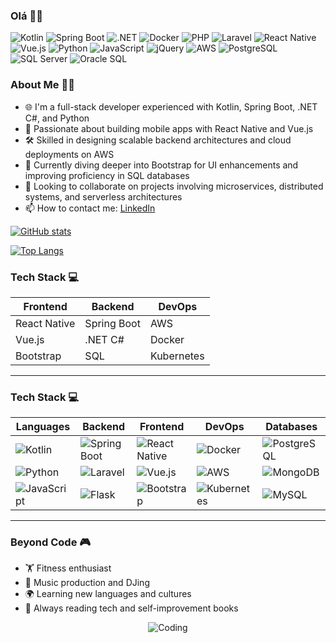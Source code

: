 ### Olá 🤙🏼

![Kotlin](https://img.shields.io/badge/kotlin-%237F52FF.svg?style=for-the-badge&logo=kotlin&logoColor=white)
![Spring Boot](https://img.shields.io/badge/Spring_Boot-%236DB33F.svg?style=for-the-badge&logo=spring&logoColor=white)
![.NET](https://img.shields.io/badge/.NET-512BD4?style=for-the-badge&logo=dotnet&logoColor=white)
![Docker](https://img.shields.io/badge/docker-%230db7ed.svg?style=for-the-badge&logo=docker&logoColor=white)
![PHP](https://img.shields.io/badge/PHP-%23777BB4.svg?style=for-the-badge&logo=php&logoColor=white)
![Laravel](https://img.shields.io/badge/Laravel-%23FF2D20.svg?style=for-the-badge&logo=laravel&logoColor=white)
![React Native](https://img.shields.io/badge/React_Native-20232A?style=for-the-badge&logo=react&logoColor=61DAFB)
![Vue.js](https://img.shields.io/badge/Vue.js-35495E?style=for-the-badge&logo=vuedotjs&logoColor=4FC08D)
![Python](https://img.shields.io/badge/python-%233776AB.svg?style=for-the-badge&logo=python&logoColor=white)
![JavaScript](https://img.shields.io/badge/javascript-%23F7DF1E.svg?style=for-the-badge&logo=javascript&logoColor=black)
![jQuery](https://img.shields.io/badge/jQuery-0769AD.svg?style=for-the-badge&logo=jquery&logoColor=white)
![AWS](https://img.shields.io/badge/AWS-%23FF9900.svg?style=for-the-badge&logo=amazon-aws&logoColor=white)
![PostgreSQL](https://img.shields.io/badge/PostgreSQL-%23336791.svg?style=for-the-badge&logo=postgresql&logoColor=white)
![SQL Server](https://img.shields.io/badge/SQL_Server-%23CC2927.svg?style=for-the-badge&logo=microsoft-sql-server&logoColor=white)
![Oracle SQL](https://img.shields.io/badge/Oracle_SQL-%23F80000.svg?style=for-the-badge&logo=oracle&logoColor=white)


### About Me 🧑‍💻
- 🌐 I'm a full-stack developer experienced with Kotlin, Spring Boot, .NET C#, and Python
- 📱 Passionate about building mobile apps with React Native and Vue.js
- 🛠 Skilled in designing scalable backend architectures and cloud deployments on AWS
- 🌱 Currently diving deeper into Bootstrap for UI enhancements and improving proficiency in SQL databases
- 💼 Looking to collaborate on projects involving microservices, distributed systems, and serverless architectures
- 📫 How to contact me: [LinkedIn](https://www.linkedin.com/in/guilherme-correa-gonçalves-57855b75/)

[![GitHub stats](https://github-readme-stats.vercel.app/api?username=snowgui&count_private=true&show_icons=true&theme=dracula&hide=contribs)](https://github.com/anuraghazra/github-readme-stats)

[![Top Langs](https://github-readme-stats.vercel.app/api/top-langs/?username=snowgui&hide=CMake,html,swift,c,objective-c&theme=dracula)](https://github.com/anuraghazra/github-readme-stats)


### Tech Stack 💻
| Frontend       | Backend        | DevOps        |
| -------------- | -------------- | ------------- |
| React Native   | Spring Boot    | AWS           |
| Vue.js         | .NET C#        | Docker        |
| Bootstrap      | SQL            | Kubernetes    |


---

### Tech Stack 💻

| **Languages**      | **Backend**          | **Frontend**             | **DevOps**            | **Databases**        |
| ------------------ | -------------------- | ------------------------ | --------------------- | --------------------- |
| ![Kotlin](https://img.shields.io/badge/kotlin-%237F52FF.svg?style=for-the-badge&logo=kotlin&logoColor=white) | ![Spring Boot](https://img.shields.io/badge/Spring_Boot-%236DB33F.svg?style=for-the-badge&logo=spring&logoColor=white) | ![React Native](https://img.shields.io/badge/React_Native-20232A?style=for-the-badge&logo=react&logoColor=61DAFB) | ![Docker](https://img.shields.io/badge/docker-%230db7ed.svg?style=for-the-badge&logo=docker&logoColor=white) | ![PostgreSQL](https://img.shields.io/badge/PostgreSQL-%23336791.svg?style=for-the-badge&logo=postgresql&logoColor=white) |
| ![Python](https://img.shields.io/badge/python-%233776AB.svg?style=for-the-badge&logo=python&logoColor=white) | ![Laravel](https://img.shields.io/badge/Laravel-%23FF2D20.svg?style=for-the-badge&logo=laravel&logoColor=white) | ![Vue.js](https://img.shields.io/badge/Vue.js-35495E?style=for-the-badge&logo=vuedotjs&logoColor=4FC08D) | ![AWS](https://img.shields.io/badge/AWS-%23FF9900.svg?style=for-the-badge&logo=amazon-aws&logoColor=white) | ![MongoDB](https://img.shields.io/badge/MongoDB-%2347A248.svg?style=for-the-badge&logo=mongodb&logoColor=white) |
| ![JavaScript](https://img.shields.io/badge/javascript-%23F7DF1E.svg?style=for-the-badge&logo=javascript&logoColor=black) | ![Flask](https://img.shields.io/badge/Flask-%23000000.svg?style=for-the-badge&logo=flask&logoColor=white) | ![Bootstrap](https://img.shields.io/badge/Bootstrap-563D7C?style=for-the-badge&logo=bootstrap&logoColor=white) | ![Kubernetes](https://img.shields.io/badge/kubernetes-%23326ce5.svg?style=for-the-badge&logo=kubernetes&logoColor=white) | ![MySQL](https://img.shields.io/badge/MySQL-%234479A1.svg?style=for-the-badge&logo=mysql&logoColor=white) |

---

### Beyond Code 🎮
- 🏋️ Fitness enthusiast
- 🎸 Music production and DJing
- 🌍 Learning new languages and cultures
- 📖 Always reading tech and self-improvement books

<div align="center">
    <img src="https://media.giphy.com/media/LmNwrBhejkK9EFP504/giphy.gif" alt="Coding">
</div>



